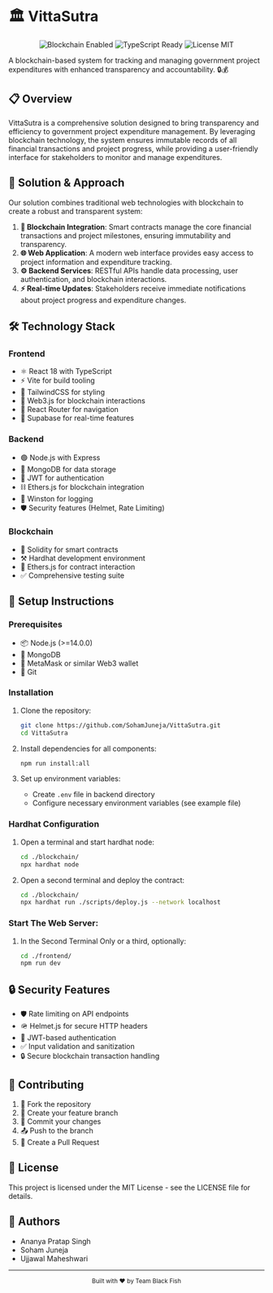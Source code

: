 # 🏛️ VittaSutra

<div align="center">
  <img src="https://img.shields.io/badge/Blockchain-Enabled-blue" alt="Blockchain Enabled"/>
  <img src="https://img.shields.io/badge/TypeScript-Ready-blue" alt="TypeScript Ready"/>
  <img src="https://img.shields.io/badge/License-MIT-green" alt="License MIT"/>
</div>

A blockchain-based system for tracking and managing government project expenditures with enhanced transparency and accountability. 🔒💰

## 📋 Overview

VittaSutra is a comprehensive solution designed to bring transparency and efficiency to government project expenditure management. By leveraging blockchain technology, the system ensures immutable records of all financial transactions and project progress, while providing a user-friendly interface for stakeholders to monitor and manage expenditures.

## 🎯 Solution & Approach

Our solution combines traditional web technologies with blockchain to create a robust and transparent system:

1. **🔗 Blockchain Integration**: Smart contracts manage the core financial transactions and project milestones, ensuring immutability and transparency.
2. **🌐 Web Application**: A modern web interface provides easy access to project information and expenditure tracking.
3. **⚙️ Backend Services**: RESTful APIs handle data processing, user authentication, and blockchain interactions.
4. **⚡ Real-time Updates**: Stakeholders receive immediate notifications about project progress and expenditure changes.

## 🛠️ Technology Stack

### Frontend
- ⚛️ React 18 with TypeScript
- ⚡ Vite for build tooling
- 🎨 TailwindCSS for styling
- 🔗 Web3.js for blockchain interactions
- 🧭 React Router for navigation
- 🔄 Supabase for real-time features

### Backend
- 🟢 Node.js with Express
- 🍃 MongoDB for data storage
- 🔐 JWT for authentication
- ⛓️ Ethers.js for blockchain integration
- 📝 Winston for logging
- 🛡️ Security features (Helmet, Rate Limiting)

### Blockchain
- 📄 Solidity for smart contracts
- ⚒️ Hardhat development environment
- 🔗 Ethers.js for contract interaction
- ✅ Comprehensive testing suite

## 🚀 Setup Instructions

### Prerequisites
- 📦 Node.js (>=14.0.0)
- 🍃 MongoDB
- 🦊 MetaMask or similar Web3 wallet
- 🔧 Git

### Installation

1. Clone the repository:
   ```bash
   git clone https://github.com/SohamJuneja/VittaSutra.git
   cd VittaSutra
   ```

2. Install dependencies for all components:
   ```bash
   npm run install:all
   ```

3. Set up environment variables:
   - Create `.env` file in backend directory
   - Configure necessary environment variables (see example file)

### Hardhat Configuration

1. Open a terminal and start hardhat node:
   ```bash
   cd ./blockchain/
   npx hardhat node
   ```

2. Open a second terminal and deploy the contract:
   ```bash
   cd ./blockchain/
   npx hardhat run ./scripts/deploy.js --network localhost
   ```
### Start The Web Server:

1. In the Second Terminal Only or a third, optionally:
   ```bash
   cd ./frontend/
   npm run dev
   ```
## 🔒 Security Features

- 🛡️ Rate limiting on API endpoints
- 🪖 Helmet.js for secure HTTP headers
- 🔐 JWT-based authentication
- ✅ Input validation and sanitization
- 🔒 Secure blockchain transaction handling

## 🤝 Contributing

1. 🍴 Fork the repository
2. 🌿 Create your feature branch
3. 💾 Commit your changes
4. 📤 Push to the branch
5. 🔄 Create a Pull Request

## 📄 License

This project is licensed under the MIT License - see the LICENSE file for details.

## 👥 Authors

- Ananya Pratap Singh
- Soham Juneja
- Ujjawal Maheshwari

---
<div align="center">
  <sub>Built with ❤️ by Team Black Fish</sub>
</div> 
